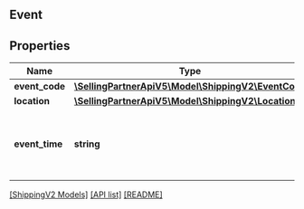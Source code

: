 ## Event

## Properties

Name | Type | Description | Notes
------------ | ------------- | ------------- | -------------
**event_code** | [**\SellingPartnerApiV5\Model\ShippingV2\EventCode**](EventCode.md) |  |
**location** | [**\SellingPartnerApiV5\Model\ShippingV2\Location**](Location.md) |  | [optional]
**event_time** | **string** | The ISO 8601 formatted timestamp of the event. |

[[ShippingV2 Models]](../) [[API list]](../../Api) [[README]](../../../README.md)
